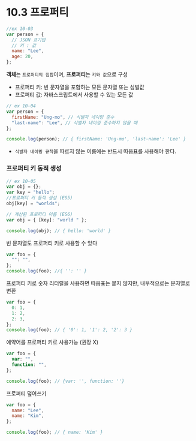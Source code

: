 # 10.3 프로퍼티

```javascript
//ex 10-03
var person = {
  // JSON 표기법
  // 키 : 값
  name: "Lee",
  age: 20,
};
```

**객체**는 `프로퍼티의 집합`이며, **프로퍼티**는 `키와 값`으로 구성

- 프로퍼티 키: 빈 문자열을 포함하는 모든 문자열 또는 심벌값
- 프로퍼티 값: 자바스크립트에서 사용할 수 있는 모든 값

```javascript
// ex 10-04
var person = {
  firstName: "Ung-mo", // 식별자 네이밍 준수
  "last-name": "Lee", // 식별자 네이밍 준수하지 않을 때
};

console.log(person); // { firstName: 'Ung-mo', 'last-name': 'Lee' }
```

- `식뱔자 네이밍 규칙`을 따르지 않는 이름에는 반드시 따옴표를 사용해야 한다.

### 프로퍼티 키 동적 생성

```javascript
// ex 10-05
var obj = {};
var key = "hello";
//프로퍼티 키 동적 생성 (ES5)
obj[key] = "worlds";

// 계산된 프로퍼티 이름 (ES6)
var obj = { [key]: "world " };

console.log(obj); // { hello: 'world' }
```

빈 문자열도 프로퍼티 키로 사용할 수 있다

```javascript
var foo = {
  "": "",
};
console.log(foo); //{ '': '' }
```

프로퍼티 키로 숫자 리터럴을 사용하면 따옴표는 붙지 않지만, 내부적으로는 문자열로 변환

```javascript
var foo = {
  0: 1,
  1: 2,
  2: 3,
};
console.log(foo); // { '0': 1, '1': 2, '2': 3 }
```

예약어를 프로퍼티 키로 사용가능 (권장 X)

```javascript
var foo = {
  var: "",
  function: "",
};

console.log(foo); // {var: '', function: ''}
```

프로퍼티 덮어쓰기

```javascript
var foo = {
  name: "Lee",
  name: "Kim",
};

console.log(foo); // { name: 'Kim' }
```
